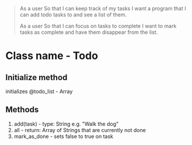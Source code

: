 >As a user
>So that I can keep track of my tasks
>I want a program that I can add todo tasks to and see a list of them.
>
>As a user
>So that I can focus on tasks to complete
>I want to mark tasks as complete and have them disappear from the list.

# Class name - Todo

## Initialize method

initializes @todo_list - Array

## Methods

1. add(task) - type: String e.g. "Walk the dog"
2. all - return: Array of Strings that are currently not done
3. mark_as_done - sets false to true on task



